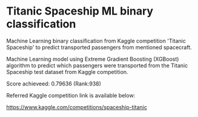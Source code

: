 # Titanic Spaceship ML binary classification
 Machine Learning binary classification from Kaggle competition 'Titanic Spaceship' to predict transported passengers from mentioned spacecraft.

 Machine Learning model using Extreme Gradient Boosting (XGBoost) algorithm to predict which passengers were transported from the Titanic Spaceship test dataset from Kaggle competition.

Score achieveed: 0.79636 (Rank:938)

Referred Kaggle competition link is available below:

https://www.kaggle.com/competitions/spaceship-titanic
